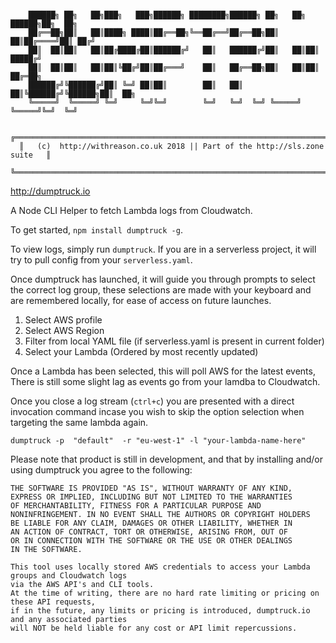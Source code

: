 ```

    ██████╗ ██╗   ██╗███╗   ███╗██████╗ ████████╗██████╗ ██╗   ██╗ ██████╗██╗  ██╗
    ██╔══██╗██║   ██║████╗ ████║██╔══██╗╚══██╔══╝██╔══██╗██║   ██║██╔════╝██║ ██╔╝
    ██║  ██║██║   ██║██╔████╔██║██████╔╝   ██║   ██████╔╝██║   ██║██║     █████╔╝
    ██║  ██║██║   ██║██║╚██╔╝██║██╔═══╝    ██║   ██╔══██╗██║   ██║██║     ██╔═██╗
    ██████╔╝╚██████╔╝██║ ╚═╝ ██║██║        ██║   ██║  ██║╚██████╔╝╚██████╗██║  ██╗
    ╚═════╝  ╚═════╝ ╚═╝     ╚═╝╚═╝        ╚═╝   ╚═╝  ╚═╝ ╚═════╝  ╚═════╝╚═╝  ╚═╝

  ╔════════════════════════════════════════════════════════════════════════════╗
  ║   (c)  http://withreason.co.uk 2018 || Part of the http://sls.zone suite   ║
  ╚════════════════════════════════════════════════════════════════════════════╝

```

http://dumptruck.io

A Node CLI Helper to fetch Lambda logs from Cloudwatch.

To get started, `npm install dumptruck -g`.

To view logs, simply run `dumptruck`. If you are in a serverless project,
it will try to pull config from your `serverless.yaml`.

Once dumptruck has launched, it will guide you through prompts to select
the correct log group, these selections are made with your keyboard and are
remembered locally, for ease of access on future launches.

1. Select AWS profile
2. Select AWS Region
3. Filter from local YAML file (if serverless.yaml is present in current folder)
4. Select your Lambda (Ordered by most recently updated)

Once a Lambda has been selected, this will poll AWS for the latest events,
There is still some slight lag as events go from your lamdba to Cloudwatch.

Once you close a log stream (`ctrl+c`) you are presented with a direct invocation command incase you wish to skip the option selection when targeting the same lambda again.

```
dumptruck -p  "default"  -r "eu-west-1" -l "your-lambda-name-here"
```

Please note that product is still in development, and that by installing and/or using dumptruck you agree to the following:

```
THE SOFTWARE IS PROVIDED "AS IS", WITHOUT WARRANTY OF ANY KIND,
EXPRESS OR IMPLIED, INCLUDING BUT NOT LIMITED TO THE WARRANTIES
OF MERCHANTABILITY, FITNESS FOR A PARTICULAR PURPOSE AND
NONINFRINGEMENT. IN NO EVENT SHALL THE AUTHORS OR COPYRIGHT HOLDERS
BE LIABLE FOR ANY CLAIM, DAMAGES OR OTHER LIABILITY, WHETHER IN
AN ACTION OF CONTRACT, TORT OR OTHERWISE, ARISING FROM, OUT OF
OR IN CONNECTION WITH THE SOFTWARE OR THE USE OR OTHER DEALINGS
IN THE SOFTWARE.
```
```
This tool uses locally stored AWS credentials to access your Lambda groups and Cloudwatch logs
via the AWS API's and CLI tools.
At the time of writing, there are no hard rate limiting or pricing on these API requests,
if in the future, any limits or pricing is introduced, dumptruck.io and any associated parties
will NOT be held liable for any cost or API limit repercussions.
```